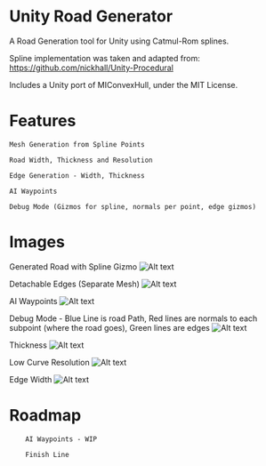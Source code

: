 # Unity Road Generator

A Road Generation tool for Unity using Catmul-Rom splines.

Spline implementation was taken and adapted from: https://github.com/nickhall/Unity-Procedural

Includes a Unity port of MIConvexHull, under the MIT License.

# Features
    Mesh Generation from Spline Points
  
    Road Width, Thickness and Resolution
  
    Edge Generation - Width, Thickness
  
    AI Waypoints
  
    Debug Mode (Gizmos for spline, normals per point, edge gizmos)
  
# Images  
  
  Generated Road with Spline Gizmo
  ![Alt text](https://image.prntscr.com/image/emmQqxtZRFuMPOUvnSutcA.png "Generated Road with Spline Gizmo")
  
  Detachable Edges (Separate Mesh)
  ![Alt text](https://image.prntscr.com/image/UUPNTdGrT5iRkhkpREV9Ww.png "Detachable Edges")
  
  AI Waypoints
  ![Alt text](https://image.prntscr.com/image/Q0xrBsTbSNW6RRmortuvrA.png "AI Waypoints")
  
  Debug Mode - Blue Line is road Path, Red lines are normals to each subpoint (where the road goes), Green lines are edges
  ![Alt text](https://image.prntscr.com/image/zG6sf65ERf_rZODSvssItA.png "Debug Mode")
  
  
  Thickness
  ![Alt text](https://image.prntscr.com/image/cIYaO1SJRgO8LTZDOoc4ew.png "Thickness")
  
  Low Curve Resolution
  ![Alt text](https://image.prntscr.com/image/DZRSgZU8SWur_kdz6byeBg.png "Resolution")
    
  Edge Width 
  ![Alt text](https://image.prntscr.com/image/6NPxRW2RRZq7F9njJZOckw.png "Edge Width")
    
   # Roadmap
    
        AI Waypoints - WIP
    
        Finish Line

